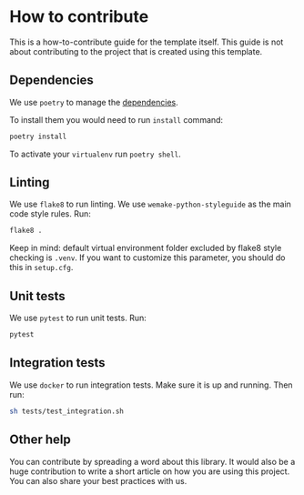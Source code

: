 # How to contribute

This is a how-to-contribute guide for the template itself.
This guide is not about contributing to the project that is created
using this template.

## Dependencies

We use `poetry` to manage the [dependencies](https://github.com/python-poetry/poetry).

To install them you would need to run `install` command:

```bash
poetry install
```

To activate your `virtualenv` run `poetry shell`.


## Linting

We use `flake8` to run linting.
We use `wemake-python-styleguide` as the main code style rules.
Run:

```bash
flake8 .
```
Keep in mind: default virtual environment folder excluded by flake8 style checking is `.venv`.
If you want to customize this parameter, you should do this in `setup.cfg`.


## Unit tests

We use `pytest` to run unit tests. Run:

```bash
pytest
```


## Integration tests

We use `docker` to run integration tests.
Make sure it is up and running. Then run:

```bash
sh tests/test_integration.sh
```


## Other help

You can contribute by spreading a word about this library.
It would also be a huge contribution to write
a short article on how you are using this project.
You can also share your best practices with us.
